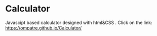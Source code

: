 # Calculator
Javascipt based calculator designed with html&CSS .
Click on the link:
https://ompatre.github.io/Calculator/
